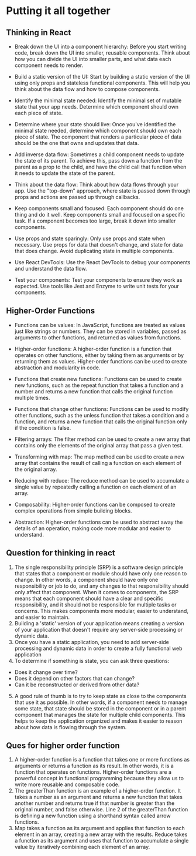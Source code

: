 # Putting it all together

## Thinking in React

* Break down the UI into a component hierarchy: Before you start writing code, break down the UI into smaller, reusable components. Think about how you can divide the UI into smaller parts, and what data each component needs to render.

* Build a static version of the UI: Start by building a static version of the UI using only props and stateless functional components. This will help you think about the data flow and how to compose components.

* Identify the minimal state needed: Identify the minimal set of mutable state that your app needs. Determine which component should own each piece of state.

* Determine where your state should live: Once you've identified the minimal state needed, determine which component should own each piece of state. The component that renders a particular piece of data should be the one that owns and updates that data.

* Add inverse data flow: Sometimes a child component needs to update the state of its parent. To achieve this, pass down a function from the parent as a prop to the child, and have the child call that function when it needs to update the state of the parent.

* Think about the data flow: Think about how data flows through your app. Use the "top-down" approach, where state is passed down through props and actions are passed up through callbacks.

* Keep components small and focused: Each component should do one thing and do it well. Keep components small and focused on a specific task. If a component becomes too large, break it down into smaller components.

* Use props and state sparingly: Only use props and state when necessary. Use props for data that doesn't change, and state for data that does change. Avoid duplicating state in multiple components.

* Use React DevTools: Use the React DevTools to debug your components and understand the data flow.

* Test your components: Test your components to ensure they work as expected. Use tools like Jest and Enzyme to write unit tests for your components.

## Higher-Order Functions

* Functions can be values: In JavaScript, functions are treated as values just like strings or numbers. They can be stored in variables, passed as arguments to other functions, and returned as values from functions.

* Higher-order functions: A higher-order function is a function that operates on other functions, either by taking them as arguments or by returning them as values. Higher-order functions can be used to create abstraction and modularity in code.

* Functions that create new functions: Functions can be used to create new functions, such as the repeat function that takes a function and a number and returns a new function that calls the original function multiple times.

* Functions that change other functions: Functions can be used to modify other functions, such as the unless function that takes a condition and a function, and returns a new function that calls the original function only if the condition is false.

* Filtering arrays: The filter method can be used to create a new array that contains only the elements of the original array that pass a given test.

* Transforming with map: The map method can be used to create a new array that contains the result of calling a function on each element of the original array.

* Reducing with reduce: The reduce method can be used to accumulate a single value by repeatedly calling a function on each element of an array.

* Composability: Higher-order functions can be composed to create complex operations from simple building blocks.

* Abstraction: Higher-order functions can be used to abstract away the details of an operation, making code more modular and easier to understand.

## Question for thinking in react

1. The single responsibility principle (SRP) is a software design principle that states that a component or module should have only one reason to change. In other words, a component should have only one responsibility or job to do, and any changes to that responsibility should only affect that component. When it comes to components, the SRP means that each component should have a clear and specific responsibility, and it should not be responsible for multiple tasks or concerns. This makes components more modular, easier to understand, and easier to maintain.
2. Building a 'static' version of your application means creating a version of your application that doesn't require any server-side processing or dynamic data.
3. Once you have a static application, you need to add server-side processing and dynamic data in order to create a fully functional web application
4. To determine if something is state, you can ask three questions:

* Does it change over time?
* Does it depend on other factors that can change?
* Can it be reconstructed or derived from other data?

5. A good rule of thumb is to try to keep state as close to the components that use it as possible. In other words, if a component needs to manage some state, that state should be stored in the component or in a parent component that manages the state for multiple child components. This helps to keep the application organized and makes it easier to reason about how data is flowing through the system.


## Ques for higher order function

1. A higher-order function is a function that takes one or more functions as arguments or returns a function as its result. In other words, it is a function that operates on functions. Higher-order functions are a powerful concept in functional programming because they allow us to write more reusable and composable code.
2. The greaterThan function is an example of a higher-order function. It takes a number as an argument and returns a new function that takes another number and returns true if that number is greater than the original number, and false otherwise.
Line 2 of the greaterThan function is defining a new function using a shorthand syntax called arrow functions. 
3. Map takes a function as its argument and applies that function to each element in an array, creating a new array with the results. Reduce takes a function as its argument and uses that function to accumulate a single value by iteratively combining each element of an array. 